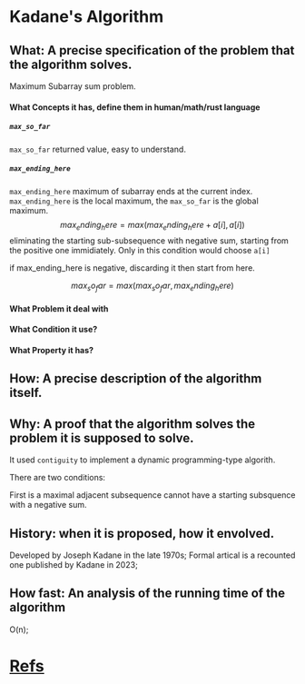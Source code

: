 # Kadane's Algorithm
## What: A precise specification of the problem that the algorithm solves.
Maximum Subarray sum problem.

#### What Concepts it has, define them in human/math/rust language
##### `max_so_far`

`max_so_far` returned value, easy to understand.

##### `max_ending_here`

`max_ending_here` maximum of subarray ends at the current index.
`max_ending_here` is the local maximum, the `max_so_far` is the global maximum.
$$max_ending_here = max(max_ending_here+a[i], a[i])$$
eliminating the starting sub-subsequence with negative sum, starting from the positive one immidiately. Only in this condition would choose `a[i]`

if max_ending_here is negative, discarding it then start from here.

$$max_so_far = max(max_so_far, max_ending_here)$$

#### What Problem it deal with
#### What Condition it use?
#### What Property it has?
## How: A precise description of the algorithm itself.
## Why: A proof that the algorithm solves the problem it is supposed to solve.
It used `contiguity` to implement a dynamic programming-type algorith.

There are two conditions:

First is a maximal adjacent subsequence cannot have a starting subsquence with a negative sum.

## History: when it is proposed, how it envolved.
Developed by Joseph Kadane in the late 1970s; Formal artical is a recounted one published by Kadane in 2023;



## How fast: An analysis of the running time of the algorithm
O(n);

# [Refs](../../refs.md#algorithm)

[^1]: [Two Kadane Algorithms for the Maximum Sum Subarray Problem.2023](https://www.mdpi.com/1999-4893/16/11/519)
